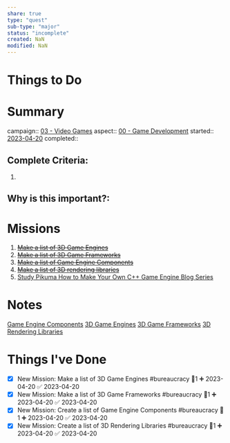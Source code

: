 ```yaml
---
share: true
type: "quest"
sub-type: "major"
status: "incomplete"
created: NaN 
modified: NaN
---
```

 
  
# Things to Do

# Summary
campaign:: [03 - Video Games](./03%20-%20Video%20Games.md)
aspect:: [00 - Game Development](./00%20-%20Game%20Development.md)
started::  [2023-04-20](./2023-04-20.md)
completed::
## Complete Criteria:
1. 

## Why is this important?:

# Missions
1. ~~[Make a list of 3D Game Engines](./Make%20a%20list%20of%203D%20Game%20Engines.md)~~
2. ~~[Make a list of 3D Game Frameworks](./Make%20a%20list%20of%203D%20Game%20Frameworks.md)~~
3. ~~[Make a list of Game Engine Components](./Make%20a%20list%20of%20Game%20Engine%20Components.md)~~
4. ~~[Make a list of 3D rendering libraries](./Make%20a%20list%20of%203D%20rendering%20libraries.md)~~
5. [Study Pikuma How to Make Your Own C++ Game Engine Blog Series](Study%20Pikuma%20How%20to%20Make%20Your%20Own%20C++%20Game%20Engine%20Blog%20Series.md)

# Notes
[Game Engine Components](./Game%20Engine%20Components.md)
[3D Game Engines](./3D%20Game%20Engines.md)
[3D Game Frameworks](./3D%20Game%20Frameworks.md)
[3D Rendering Libraries](./3D%20Rendering%20Libraries.md)
# Things I've Done
- [x] New Mission: Make a list of 3D Game Engines #bureaucracy 🥄1 ➕ 2023-04-20 ✅ 2023-04-20
- [x] New Mission: Make a list of 3D Game Frameworks #bureaucracy 🥄1 ➕ 2023-04-20 ✅ 2023-04-20
- [x] New Mission: Create a list of Game Engine Components #bureaucracy 🥄1 ➕ 2023-04-20 ✅ 2023-04-20
- [x] New Mission: Create a list of 3D Rendering Libraries #bureaucracy 🥄1 ➕ 2023-04-20 ✅ 2023-04-20